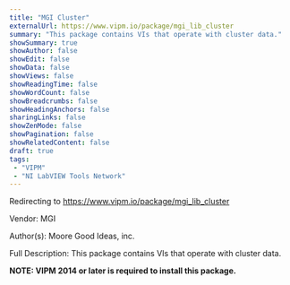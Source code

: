 ```yaml
---
title: "MGI Cluster"
externalUrl: https://www.vipm.io/package/mgi_lib_cluster
summary: "This package contains VIs that operate with cluster data."
showSummary: true
showAuthor: false
showEdit: false
showData: false
showViews: false
showReadingTime: false
showWordCount: false
showBreadcrumbs: false
showHeadingAnchors: false
sharingLinks: false
showZenMode: false
showPagination: false
showRelatedContent: false
draft: true
tags:
 - "VIPM"
 - "NI LabVIEW Tools Network"
---
```


Redirecting to https://www.vipm.io/package/mgi_lib_cluster

Vendor: MGI

Author(s): Moore Good Ideas, inc.
 
Full Description:
This package contains VIs that operate with cluster data.

**NOTE:  VIPM 2014 or later  is required to install this package.**